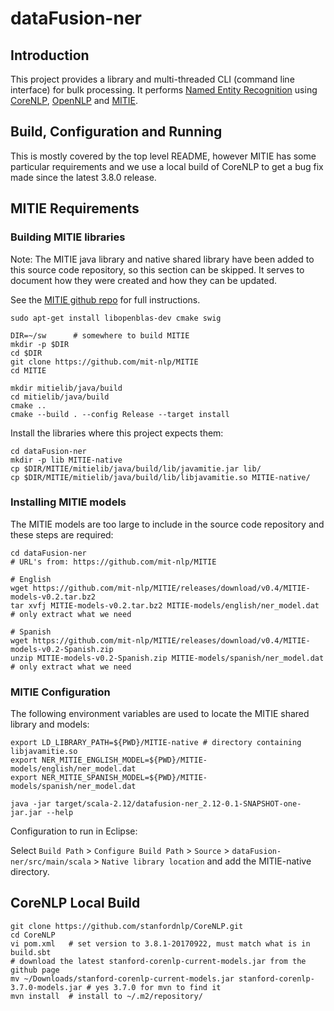 # dataFusion-ner

## Introduction

This project provides a library and multi-threaded CLI (command line interface) for bulk processing.
It performs [Named Entity Recognition](https://en.wikipedia.org/wiki/Named-entity_recognition) using [CoreNLP](http://stanfordnlp.github.io/CoreNLP/), [OpenNLP](http://opennlp.apache.org/) and [MITIE](https://github.com/mit-nlp/MITIE).

## Build, Configuration and Running

This is mostly covered by the top level README, however MITIE has some particular requirements and
we use a local build of CoreNLP to get a bug fix made since the latest 3.8.0 release.

## MITIE Requirements

### Building MITIE libraries

Note: The MITIE java library and native shared library have been added to this source code repository,
so this section can be skipped. It serves to document how they were created and how they can be updated. 

See the [MITIE github repo](https://github.com/mit-nlp/MITIE) for full instructions.

	sudo apt-get install libopenblas-dev cmake swig
	
	DIR=~/sw      # somewhere to build MITIE
	mkdir -p $DIR
	cd $DIR
	git clone https://github.com/mit-nlp/MITIE
	cd MITIE
	
	mkdir mitielib/java/build
	cd mitielib/java/build
	cmake ..
	cmake --build . --config Release --target install
	
Install the libraries where this project expects them:

	cd dataFusion-ner
	mkdir -p lib MITIE-native
	cp $DIR/MITIE/mitielib/java/build/lib/javamitie.jar lib/
	cp $DIR/MITIE/mitielib/java/build/lib/libjavamitie.so MITIE-native/
	
### Installing MITIE models

The MITIE models are too large to include in the source code repository and these steps are required:

    cd dataFusion-ner
    # URL's from: https://github.com/mit-nlp/MITIE
    
    # English
    wget https://github.com/mit-nlp/MITIE/releases/download/v0.4/MITIE-models-v0.2.tar.bz2
    tar xvfj MITIE-models-v0.2.tar.bz2 MITIE-models/english/ner_model.dat # only extract what we need
    
    # Spanish
    wget https://github.com/mit-nlp/MITIE/releases/download/v0.4/MITIE-models-v0.2-Spanish.zip
    unzip MITIE-models-v0.2-Spanish.zip MITIE-models/spanish/ner_model.dat  # only extract what we need    


### MITIE Configuration

The following environment variables are used to locate the MITIE shared library and models:

    export LD_LIBRARY_PATH=${PWD}/MITIE-native # directory containing libjavamitie.so
    export NER_MITIE_ENGLISH_MODEL=${PWD}/MITIE-models/english/ner_model.dat
    export NER_MITIE_SPANISH_MODEL=${PWD}/MITIE-models/spanish/ner_model.dat

    java -jar target/scala-2.12/datafusion-ner_2.12-0.1-SNAPSHOT-one-jar.jar --help
    
Configuration to run in Eclipse:

Select `Build Path` > `Configure Build Path` > `Source` > `dataFusion-ner/src/main/scala` > `Native library location`
and add the MITIE-native directory.

## CoreNLP Local Build

    git clone https://github.com/stanfordnlp/CoreNLP.git
    cd CoreNLP
    vi pom.xml   # set version to 3.8.1-20170922, must match what is in build.sbt
    # download the latest stanford-corenlp-current-models.jar from the github page
    mv ~/Downloads/stanford-corenlp-current-models.jar stanford-corenlp-3.7.0-models.jar # yes 3.7.0 for mvn to find it
    mvn install  # install to ~/.m2/repository/


